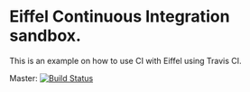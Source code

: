 # Eiffel Continuous Integration sandbox.

This is an example on how to use CI with Eiffel using Travis CI.

Master: [![Build Status](https://travis-ci.org/jocelyn/EiffelCI_sandbox.svg?branch=jocelyn)](https://travis-ci.org/jocelyn/EiffelCI_sandbox)
